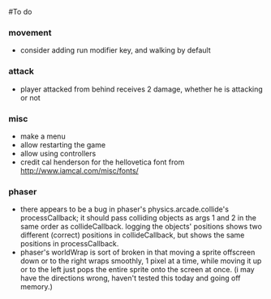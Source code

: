 #To do

### movement
* consider adding run modifier key, and walking by default

### attack
* player attacked from behind receives 2 damage, whether he is attacking or not

### misc
* make a menu
* allow restarting the game
* allow using controllers
* credit cal henderson for the hellovetica font from http://www.iamcal.com/misc/fonts/

### phaser
* there appears to be a bug in phaser's physics.arcade.collide's processCallback; it should pass colliding objects as args 1 and 2 in the same order as collideCallback. logging the objects' positions shows two different (correct) positions in collideCallback, but shows the same positions in processCallback.
* phaser's worldWrap is sort of broken in that moving a sprite offscreen down or to the right wraps smoothly, 1 pixel at a time, while moving it up or to the left just pops the entire sprite onto the screen at once. (i may have the directions wrong, haven't tested this today and going off memory.)